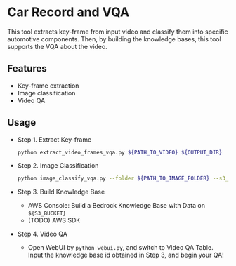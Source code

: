 # Car Record and VQA

This tool extracts key-frame from input video and classify them into specific automotive components. Then, by building the knowledge bases, this tool supports the VQA about the video.

## Features
- Key-frame extraction
- Image classification
- Video QA


## Usage

- Step 1. Extract Key-frame

  ```bash
  python extract_video_frames_vqa.py ${PATH_TO_VIDEO} ${OUTPUT_DIR}
  ```

- Step 2. Image Classification

  ```bash
  python image_classify_vqa.py --folder ${PATH_TO_IMAGE_FOLDER} --s3_bucket ${S3_BUCKET} --threshold ${BLUR_THRESHOLD}
  ```

- Step 3. Build Knowledge Base
  - AWS Console: Build a Bedrock Knowledge Base with Data on `${S3_BUCKET}`
  - (TODO) AWS SDK

- Step 4. Video QA
  - Open WebUI by `python webui.py`, and switch to Video QA Table. Input the knowledge base id obtained in Step 3, and begin your QA!
